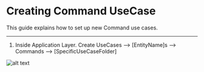 # Creating Command UseCase

This guide explains how to set up new Command use cases.

---

1. Inside Application Layer. Create UseCases --> [EntityName]s --> Commands --> [SpecificUseCaseFolder]

![alt text]( )